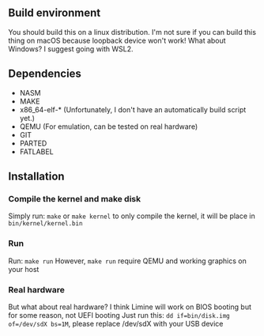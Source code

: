 ## Build environment
You should build this on a linux distribution.
I'm not sure if you can build this thing on macOS because loopback device won't work!
What about Windows? I suggest going with WSL2.

## Dependencies
- NASM
- MAKE
- x86_64-elf-* (Unfortunately, I don't have an automatically build script yet.)
- QEMU (For emulation, can be tested on real hardware)
- GIT
- PARTED
- FATLABEL

## Installation
### Compile the kernel and make disk
Simply run: ``make`` or ``make kernel`` to only compile the kernel, it will be place in ``bin/kernel/kernel.bin``
### Run
Run: ``make run``
However, ``make run`` require QEMU and working graphics on your host

### Real hardware
But what about real hardware? I think Limine will work on BIOS booting but for some reason, not UEFI booting
Just run this: ``dd if=bin/disk.img of=/dev/sdX bs=1M``, please replace /dev/sdX with your USB device


